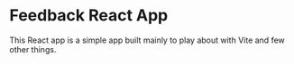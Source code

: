 # Feedback React App

This React app is a simple app built mainly to play about with Vite and few other things.

